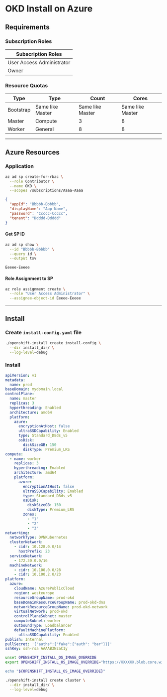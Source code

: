 # OKD Install on Azure

## Requirements

### Subscription Roles

|   Subscription Roles      |
|---------------------------|
| User Access Administrator |
| Owner                     |

### Resource Quotas

| Type      | Type             | Count            | Cores            |
|-----------|------------------|------------------|------------------|
| Bootstrap | Same like Master | Same like Master | Same like Master |
| Master    | Compute          | 3                | 8                |
| Worker    | General          | 8                | 8                |

----

## Azure Resources

### Application

```bash
az ad sp create-for-rbac \
  --role Contributor \
  --name OKD \
  --scopes /subscriptions/Aaaa-Aaaa
```

```json
{
  "appId": "Bbbbb-Bbbbb",
  "displayName": "App-Name",
  "password": "Ccccc-Ccccc",
  "tenant": "Ddddd-Ddddd"
}
```

#### Get SP ID

```bash
az ad sp show \
  --id "Bbbbb-Bbbbb" \
  --query id \
  --output tsv
```

```
Eeeee-Eeeee
```

#### Role Assignment to SP

```bash
az role assignment create \
  --role "User Access Administrator" \
  --assignee-object-id Eeeee-Eeeee
```

----

## Install

### Create `install-config.yaml` file
```bash
./openshift-install create install-config \
  --dir install_dir/ \
  --log-level=debug
```

### Install

```yaml
apiVersion: v1
metadata:
  name: prod
baseDomain: mydomain.local
controlPlane:
  name: master
  replicas: 3
  hyperthreading: Enabled
  architecture: amd64
  platform:
    azure:
      encryptionAtHost: false
      ultraSSDCapability: Enabled
      type: Standard_D8ds_v5
      osDisk:
        diskSizeGB: 150
        diskType: Premium_LRS
compute:
  - name: worker
    replicas: 3
    hyperthreading: Enabled
    architecture: amd64
    platform:
      azure:
        encryptionAtHost: false
        ultraSSDCapability: Enabled
        type: Standard_D8ds_v5
        osDisk:
          diskSizeGB: 150
          diskType: Premium_LRS
        zones:
          - "1"
          - "2"
          - "3"
networking:
  networkType: OVNKubernetes
  clusterNetwork:
    - cidr: 10.128.0.0/14
      hostPrefix: 23
  serviceNetwork:
    - 172.30.0.0/16
  machineNetwork:
    - cidr: 10.100.0.0/28
    - cidr: 10.100.2.0/23
platform:
  azure:
    cloudName: AzurePublicCloud
    region: westeurope
    resourceGroupName: prod-okd
    baseDomainResourceGroupName: prod-okd-dns
    networkResourceGroupName: prod-okd-network
    virtualNetwork: prod-okd
    controlPlaneSubnet: master
    computeSubnet: worker
    outboundType: Loadbalancer
    defaultMachinePlatform:
      ultraSSDCapability: Enabled
publish: Internal
pullSecret: '{"auths":{"fake":{"auth": "bar"}}}'
sshKey: ssh-rsa AAAAB3NzaC1y
```

```bash
unset OPENSHIFT_INSTALL_OS_IMAGE_OVERRIDE
export OPENSHIFT_INSTALL_OS_IMAGE_OVERRIDE="https://XXXXXX.blob.core.windows.net/XXXXXX/fedora-coreos-azure.x86_64.vhd

echo "${OPENSHIFT_INSTALL_OS_IMAGE_OVERRIDE}"
```

```bash
./openshift-install create cluster \
  --dir install_dir/ \
  --log-level=debug
```
